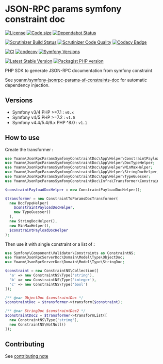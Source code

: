 # JSON-RPC params symfony constraint doc

[![License](https://img.shields.io/github/license/yoanm/php-jsonrpc-params-symfony-constraint-doc-sdk.svg)](https://github.com/yoanm/php-jsonrpc-params-symfony-constraint-doc-sdk)
[![Code size](https://img.shields.io/github/languages/code-size/yoanm/php-jsonrpc-params-symfony-constraint-doc-sdk.svg)](https://github.com/yoanm/php-jsonrpc-params-symfony-constraint-doc-sdk)
[![Dependabot Status](https://api.dependabot.com/badges/status?host=github\&repo=yoanm/php-jsonrpc-params-symfony-constraint-doc-sdk)](https://dependabot.com)

[![Scrutinizer Build Status](https://img.shields.io/scrutinizer/build/g/yoanm/php-jsonrpc-params-symfony-constraint-doc-sdk.svg?label=Scrutinizer\&logo=scrutinizer)](https://scrutinizer-ci.com/g/yoanm/php-jsonrpc-params-symfony-constraint-doc-sdk/build-status/master)
[![Scrutinizer Code Quality](https://img.shields.io/scrutinizer/g/yoanm/php-jsonrpc-params-symfony-constraint-doc-sdk/master.svg?logo=scrutinizer)](https://scrutinizer-ci.com/g/yoanm/php-jsonrpc-params-symfony-constraint-doc-sdk/?branch=master)
[![Codacy Badge](https://app.codacy.com/project/badge/Grade/8f39424add044b43a70bdb238e2f48db)](https://www.codacy.com/gh/yoanm/php-jsonrpc-params-symfony-constraint-doc-sdk/dashboard?utm_source=github.com\&utm_medium=referral\&utm_content=yoanm/php-jsonrpc-params-symfony-constraint-doc-sdk\&utm_campaign=Badge_Grade)

[![CI](https://github.com/yoanm/php-jsonrpc-params-symfony-constraint-doc-sdk/actions/workflows/CI.yml/badge.svg?branch=master)](https://github.com/yoanm/php-jsonrpc-params-symfony-constraint-doc-sdk/actions/workflows/CI.yml)
[![codecov](https://codecov.io/gh/yoanm/php-jsonrpc-params-symfony-constraint-doc-sdk/branch/master/graph/badge.svg?token=NHdwEBUFK5)](https://codecov.io/gh/yoanm/php-jsonrpc-params-symfony-constraint-doc-sdk)
[![Symfony Versions](https://img.shields.io/badge/Symfony-v4.4%20%2F%20v5.4%2F%20v6.x-8892BF.svg?logo=github)](https://symfony.com/)

[![Latest Stable Version](https://img.shields.io/packagist/v/yoanm/jsonrpc-params-symfony-constraint-doc-sdk.svg)](https://packagist.org/packages/yoanm/jsonrpc-params-symfony-constraint-doc-sdk)
[![Packagist PHP version](https://img.shields.io/packagist/php-v/yoanm/jsonrpc-params-symfony-constraint-doc-sdk.svg)](https://packagist.org/packages/yoanm/jsonrpc-params-symfony-constraint-doc-sdk)

PHP SDK to generate JSON-RPC documentation from symfony constraint

See [yoanm/symfony-jsonrpc-params-sf-constraints-doc](https://github.com/yoanm/symfony-jsonrpc-params-sf-constraints-doc) for automatic dependency injection.

## Versions

*   Symfony v3/4 PHP >=7.1 : `v0.x`
*   Symfony v4/5 PHP >=7.2 : `v1.0`
*   Symfony v4.4/5.4/6.x PHP ^8.0 : `v1.1`

## How to use

Create the transformer :

```php
use Yoanm\JsonRpcParamsSymfonyConstraintDoc\App\Helper\ConstraintPayloadDocHelper;
use Yoanm\JsonRpcParamsSymfonyConstraintDoc\App\Helper\DocTypeHelper;
use Yoanm\JsonRpcParamsSymfonyConstraintDoc\App\Helper\MinMaxHelper;
use Yoanm\JsonRpcParamsSymfonyConstraintDoc\App\Helper\StringDocHelper;
use Yoanm\JsonRpcParamsSymfonyConstraintDoc\App\Helper\TypeGuesser;
use Yoanm\JsonRpcParamsSymfonyConstraintDoc\Infra\Transformer\ConstraintToParamsDocTransformer;

$constraintPayloadDocHelper = new ConstraintPayloadDocHelper();

$transformer = new ConstraintToParamsDocTransformer(
  new DocTypeHelper(
    $constraintPayloadDocHelper,
    new TypeGuesser()
  ),
  new StringDocHelper(),
  new MinMaxHelper(),
  $constraintPayloadDocHelper
);
```

Then use it with single constraint or a list of :

```php
use Symfony\Component\Validator\Constraints as ConstraintNS;
use Yoanm\JsonRpcServerDoc\Domain\Model\Type\ObjectDoc;
use Yoanm\JsonRpcServerDoc\Domain\Model\Type\StringDoc;

$constraint = new ConstraintNS\Collection([
  'a' => new ConstraintNS\Type('string'),
  'b' => new ConstraintNS\Type('integer'),
  'c' => new ConstraintNS\Type('bool')
]);

/** @var ObjectDoc $constraintDoc */
$constraintDoc = $transformer->transform($constraint);

/** @var StringDoc $constraintDoc2 */
$constraintDoc2 = $transformer->transformList([
  new ConstraintNS\Type('string'),
  new ConstraintNS\NotNull()
]);
```

## Contributing

See [contributing note](./CONTRIBUTING.md)
